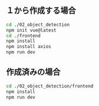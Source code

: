 ## １から作成する場合

```sh
cd ./02_object_detection
npm init vue@latest
cd ./frontend
npm install
npm install axios
npm run dev
```

## 作成済みの場合

```sh
cd ./02_object_detection/frontend
npm install
npm run dev
```